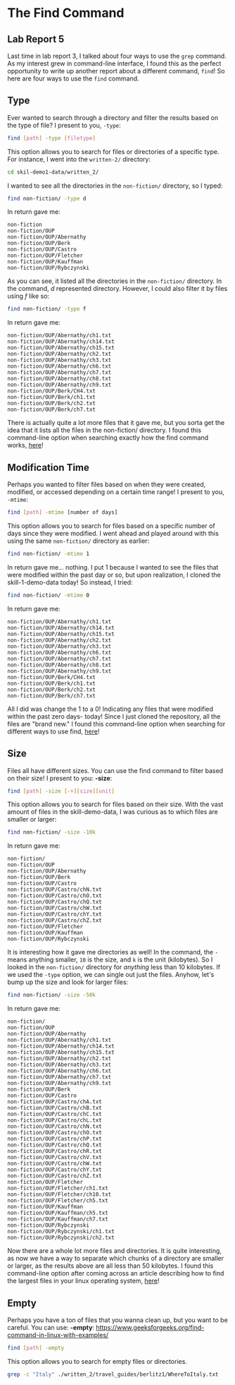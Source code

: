 # The Find Command
## Lab Report 5
Last time in lab report 3, I talked about four ways to use the `grep` command. As my interest grew in command-line interface, I found this as the perfect opportunity to write up another report about a different command, `find`! So here are four ways to use the `find` command.

## Type
Ever wanted to search through a directory and filter the results based on the type of file? I present to you, `-type`:

```bash
find [path] -type [filetype]
```

This option allows you to search for files or directories of a specific type. For instance, I went into the `written-2/` directory:
```bash
cd skil-demo1-data/written_2/
```
I wanted to see all the directories in the `non-fiction/` directory, so I typed:
```bash
find non-fiction/ -type d
```
In return gave me:
```
non-fiction
non-fiction/OUP
non-fiction/OUP/Abernathy
non-fiction/OUP/Berk
non-fiction/OUP/Castro
non-fiction/OUP/Fletcher
non-fiction/OUP/Kauffman
non-fiction/OUP/Rybczynski
```
As you can see, it listed all the directories in the `non-fiction/` directory. In the command, *d* represented directory. However, I could also filter it by files using *f* like so:
```bash
find non-fiction/ -type f
```
In return gave me:
```
non-fiction/OUP/Abernathy/ch1.txt
non-fiction/OUP/Abernathy/ch14.txt
non-fiction/OUP/Abernathy/ch15.txt
non-fiction/OUP/Abernathy/ch2.txt
non-fiction/OUP/Abernathy/ch3.txt
non-fiction/OUP/Abernathy/ch6.txt
non-fiction/OUP/Abernathy/ch7.txt
non-fiction/OUP/Abernathy/ch8.txt
non-fiction/OUP/Abernathy/ch9.txt
non-fiction/OUP/Berk/CH4.txt
non-fiction/OUP/Berk/ch1.txt
non-fiction/OUP/Berk/ch2.txt
non-fiction/OUP/Berk/ch7.txt
```
There is actually quite a lot more files that it gave me, but you sorta get the idea that it lists all the files in the non-fiction/ directory.
I found this command-line option when searching exactly how the find command works, [here](https://linuxize.com/post/how-to-find-files-in-linux-using-the-command-line/#:~:text=The%20find%20command%20is%20one,action%20on%20each%20matched%20file.)!
## Modification Time
Perhaps you wanted to filter files based on when they were created, modified, or accessed depending on a certain time range! I present to you, `-mtime`:
```bash
find [path] -mtime [number of days]
```
This option allows you to search for files based on a specific number of days since they were modified. I went ahead and played around with this using the same `non-fiction/` directory as earlier:
```bash
find non-fiction/ -mtime 1
```
In return gave me... nothing. I put 1 because I wanted to see the files that were modified within the past day or so, but upon realization, I cloned the skill-1-demo-data today! So instead, I tried:
```bash
find non-fiction/ -mtime 0
```
In return gave me:
```
non-fiction/OUP/Abernathy/ch1.txt
non-fiction/OUP/Abernathy/ch14.txt
non-fiction/OUP/Abernathy/ch15.txt
non-fiction/OUP/Abernathy/ch2.txt
non-fiction/OUP/Abernathy/ch3.txt
non-fiction/OUP/Abernathy/ch6.txt
non-fiction/OUP/Abernathy/ch7.txt
non-fiction/OUP/Abernathy/ch8.txt
non-fiction/OUP/Abernathy/ch9.txt
non-fiction/OUP/Berk/CH4.txt
non-fiction/OUP/Berk/ch1.txt
non-fiction/OUP/Berk/ch2.txt
non-fiction/OUP/Berk/ch7.txt
```
All I did was change the 1 to a 0! Indicating any files that were modified within the past zero days- today! Since I just cloned the repository, all the files are "brand new."
I found this command-line option when searching for different ways to use find, [here](https://www.geeksforgeeks.org/find-command-in-linux-with-examples/)!
## Size 
Files all have different sizes. You can use the find command to filter based on their size! I present to you: **-size**:
```bash
find [path] -size [-+][size][unit]
```
This option allows you to search for files based on their size. With the vast amount of files in the skill-demo-data, I was curious as to which files are smaller or larger:
```bash
find non-fiction/ -size -10k
```
In return gave me:
```
non-fiction/
non-fiction/OUP
non-fiction/OUP/Abernathy
non-fiction/OUP/Berk
non-fiction/OUP/Castro
non-fiction/OUP/Castro/chN.txt
non-fiction/OUP/Castro/chO.txt
non-fiction/OUP/Castro/chQ.txt
non-fiction/OUP/Castro/chW.txt
non-fiction/OUP/Castro/chY.txt
non-fiction/OUP/Castro/chZ.txt
non-fiction/OUP/Fletcher
non-fiction/OUP/Kauffman
non-fiction/OUP/Rybczynski
```
It is interesting how it gave me directories as well! In the command, the `-` means anything smaller, `10` is the size, and `k` is the unit (kilobytes). So I looked in the `non-fiction/` directory for *anything* less than 10 kilobytes. If we used the `-type` option, we can single out just the files. Anyhow, let's bump up the size and look for larger files:
```bash
find non-fiction/ -size -50k
```
In return gave me:
```
non-fiction/
non-fiction/OUP
non-fiction/OUP/Abernathy
non-fiction/OUP/Abernathy/ch1.txt
non-fiction/OUP/Abernathy/ch14.txt
non-fiction/OUP/Abernathy/ch15.txt
non-fiction/OUP/Abernathy/ch2.txt
non-fiction/OUP/Abernathy/ch3.txt
non-fiction/OUP/Abernathy/ch6.txt
non-fiction/OUP/Abernathy/ch7.txt
non-fiction/OUP/Abernathy/ch9.txt
non-fiction/OUP/Berk
non-fiction/OUP/Castro
non-fiction/OUP/Castro/chA.txt
non-fiction/OUP/Castro/chB.txt
non-fiction/OUP/Castro/chC.txt
non-fiction/OUP/Castro/chL.txt
non-fiction/OUP/Castro/chN.txt
non-fiction/OUP/Castro/chO.txt
non-fiction/OUP/Castro/chP.txt
non-fiction/OUP/Castro/chQ.txt
non-fiction/OUP/Castro/chR.txt
non-fiction/OUP/Castro/chV.txt
non-fiction/OUP/Castro/chW.txt
non-fiction/OUP/Castro/chY.txt
non-fiction/OUP/Castro/chZ.txt
non-fiction/OUP/Fletcher
non-fiction/OUP/Fletcher/ch1.txt
non-fiction/OUP/Fletcher/ch10.txt
non-fiction/OUP/Fletcher/ch5.txt
non-fiction/OUP/Kauffman
non-fiction/OUP/Kauffman/ch5.txt
non-fiction/OUP/Kauffman/ch7.txt
non-fiction/OUP/Rybczynski
non-fiction/OUP/Rybczynski/ch1.txt
non-fiction/OUP/Rybczynski/ch2.txt
```
Now there are a whole lot more files and directories. It is quite interesting, as now we have a way to separate which chunks of a directory are smaller or larger, as the results above are all less than 50 kilobytes.
I found this command-line option after coming across an article describing how to find the largest files in your linux operating system, [here](https://www.cyberciti.biz/faq/how-do-i-find-the-largest-filesdirectories-on-a-linuxunixbsd-filesystem/)!

## Empty
Perhaps you have a ton of files that you wanna clean up, but you want to be careful. You can use: **-empty**:
https://www.geeksforgeeks.org/find-command-in-linux-with-examples/
```bash
find [path] -empty
```
This option allows you to search for empty files or directories.
```bash
grep -c "Italy" ./written_2/travel_guides/berlitz1/WhereToItaly.txt
```
